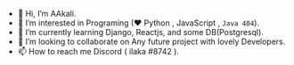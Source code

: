 - 👋 Hi, I’m AAkali.
- 👀 I’m interested in Programing (♥ Python , JavaScript , `Java 404`).
- 🌱 I’m currently learning Django, Reactjs, and some DB(Postgresql).
- 💞️ I’m looking to collaborate on Any future project with lovely Developers.
- 📫 How to reach me Discord ( ilaka #8742 ).
